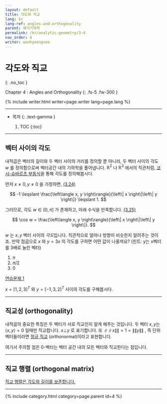 ```yaml
---
layout: default
title: 각도와 직교
lang: kr
lang-ref: angles-and-orthogonality
parent: 해석기하학
permalink: /kr/analytic-geometry/3-4
nav_order: 4
writer: wonhyeongseo
---
```


# 각도와 직교
{: .no_toc }


Chapter 4 : Angles and Orthogonality
{: .fs-5 .fw-300 }


{% include writer.html writer=page.writer lang=page.lang %}

---

- 목차
    {: .text-gamma }

    1. TOC
    {:toc}

---

## 벡터 사이의 각도

내적곱은 벡터의 길이와 두 벡터 사이의 거리를 정의할 뿐 아니라, 두 벡터 사이의 각도 $w$ 를 정의함으로써 벡터공간 내의 기하학을 풀어냅니다. $\mathbb{R}^2$ 나 $\mathbb{R}^3$ 에서의 직관처럼, [코시-슈바르츠 부동식](https://www.youtube.com/watch?v=r2PogGDl8_U)을 통해 각도를 정의해봅시다.

먼저 $x \neq 0, y \neq 0$ 을 가정하면, [(3.24)](#figure24)

$$
-1 \leqslant \frac{\left\langle x, y \right\rangle}{\left\| x \right\|\left\| y \right\|} \leqslant 1.
$$

그러므로, 각도 $w \in [0, \pi]$ 가 존재하고, 아래 수식을 만족합니다. [(3.25)](#figure25)

$$
\cos w = \frac{\left\langle x, y \right\rangle}{\left\| x \right\|\left\| y \right\|}.
$$

$w$ 는 $x, y$ 벡터 사이의 *각도*입니다. 직관적으로 얼마나 방향이 비슷한지 알려주는 것이죠. 만약 점곱으로 $x$ 와 $y=3x$ 의 각도를 구하면 어떤 값이 나올까요? (힌트: y는 x벡터를 3배로 늘린 벡터)
1. $\pi$
2. $\pi / 2$
3. $0$

[연습문제 1](#practice1)

$x = [1, 2, 3]^T$ 와 $y = [-1, 3, 2]^T$ 사이의 각도를 구해봅시다.

---

## 직교성 (orthogonality)

내적곱의 중요한 특징은 두 벡터가 서로 직교인지 알게 해주는 것입니다. 두 벡터 $x, y$는 $\left\langle x, y \right\rangle = 0$ 일때만 직교합니다. $x \bot y$ 로 표기합니다. 또 $\left\|\left\| x \right\|\right\| = 1 = \left\|\left\| y \right\|\right\|$ , 즉 단위 벡터들이라면 [정규 직교](https://youtu.be/7BFx8pt2aTQ) (orthonormal)이라고 표현합니다.

여기서 주의할 점은 0-벡터는 벡터 공간 내의 모든 벡터와 직교한다는 점입니다.

---

## 직교 행렬 (orthogonal matrix)

[직교 행렬은 각도와 길이를 보존합니다.](https://youtu.be/yDwIfYjKEeo)

---

{% include category.html category=page.parent id=4 %}
